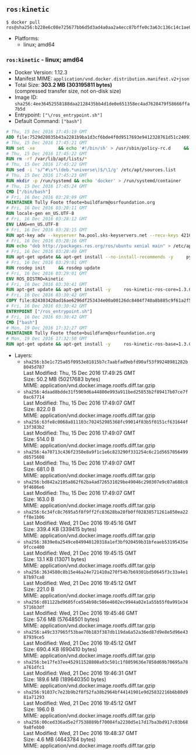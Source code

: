 ## `ros:kinetic`

```console
$ docker pull ros@sha256:b228e6c08e725677bb6d5d3ad4a0aa2a4ecc87bffe0c3a63c136c14c1ae0cf99
```

-	Platforms:
	-	linux; amd64

### `ros:kinetic` - linux; amd64

-	Docker Version: 1.12.3
-	Manifest MIME: `application/vnd.docker.distribution.manifest.v2+json`
-	Total Size: **303.2 MB (303195811 bytes)**  
	(compressed transfer size, not on-disk size)
-	Image ID: `sha256:4ee36452558188daa2128435bb4d1de0e651358ec4ad7628479f58666ffa7b5d`
-	Entrypoint: `["\/ros_entrypoint.sh"]`
-	Default Command: `["bash"]`

```dockerfile
# Thu, 15 Dec 2016 17:45:19 GMT
ADD file:7529d28035b43a2281b9ba1d3cf6bde4f0d9517693e9412328761d51c24091b4 in / 
# Thu, 15 Dec 2016 17:45:21 GMT
RUN set -xe 		&& echo '#!/bin/sh' > /usr/sbin/policy-rc.d 	&& echo 'exit 101' >> /usr/sbin/policy-rc.d 	&& chmod +x /usr/sbin/policy-rc.d 		&& dpkg-divert --local --rename --add /sbin/initctl 	&& cp -a /usr/sbin/policy-rc.d /sbin/initctl 	&& sed -i 's/^exit.*/exit 0/' /sbin/initctl 		&& echo 'force-unsafe-io' > /etc/dpkg/dpkg.cfg.d/docker-apt-speedup 		&& echo 'DPkg::Post-Invoke { "rm -f /var/cache/apt/archives/*.deb /var/cache/apt/archives/partial/*.deb /var/cache/apt/*.bin || true"; };' > /etc/apt/apt.conf.d/docker-clean 	&& echo 'APT::Update::Post-Invoke { "rm -f /var/cache/apt/archives/*.deb /var/cache/apt/archives/partial/*.deb /var/cache/apt/*.bin || true"; };' >> /etc/apt/apt.conf.d/docker-clean 	&& echo 'Dir::Cache::pkgcache ""; Dir::Cache::srcpkgcache "";' >> /etc/apt/apt.conf.d/docker-clean 		&& echo 'Acquire::Languages "none";' > /etc/apt/apt.conf.d/docker-no-languages 		&& echo 'Acquire::GzipIndexes "true"; Acquire::CompressionTypes::Order:: "gz";' > /etc/apt/apt.conf.d/docker-gzip-indexes 		&& echo 'Apt::AutoRemove::SuggestsImportant "false";' > /etc/apt/apt.conf.d/docker-autoremove-suggests
# Thu, 15 Dec 2016 17:45:22 GMT
RUN rm -rf /var/lib/apt/lists/*
# Thu, 15 Dec 2016 17:45:22 GMT
RUN sed -i 's/^#\s*\(deb.*universe\)$/\1/g' /etc/apt/sources.list
# Thu, 15 Dec 2016 17:45:23 GMT
RUN mkdir -p /run/systemd && echo 'docker' > /run/systemd/container
# Thu, 15 Dec 2016 17:45:24 GMT
CMD ["/bin/bash"]
# Fri, 16 Dec 2016 03:28:09 GMT
MAINTAINER Tully Foote tfoote+buildfarm@osrfoundation.org
# Fri, 16 Dec 2016 03:28:11 GMT
RUN locale-gen en_US.UTF-8
# Fri, 16 Dec 2016 03:28:12 GMT
ENV LANG=en_US.UTF-8
# Fri, 16 Dec 2016 03:28:15 GMT
RUN apt-key adv --keyserver ha.pool.sks-keyservers.net --recv-keys 421C365BD9FF1F717815A3895523BAEEB01FA116
# Fri, 16 Dec 2016 03:28:16 GMT
RUN echo "deb http://packages.ros.org/ros/ubuntu xenial main" > /etc/apt/sources.list.d/ros-latest.list
# Fri, 16 Dec 2016 03:28:49 GMT
RUN apt-get update && apt-get install --no-install-recommends -y     python-rosdep     python-rosinstall     python-vcstools     && rm -rf /var/lib/apt/lists/*
# Fri, 16 Dec 2016 03:29:01 GMT
RUN rosdep init     && rosdep update
# Fri, 16 Dec 2016 03:29:01 GMT
ENV ROS_DISTRO=kinetic
# Fri, 16 Dec 2016 03:30:41 GMT
RUN apt-get update && apt-get install -y     ros-kinetic-ros-core=1.3.0-0*     && rm -rf /var/lib/apt/lists/*
# Fri, 16 Dec 2016 03:30:42 GMT
COPY file:824303428ad16ae6296df253434e00a00126dc8404f740a8b885c9f61a2f5fcb in / 
# Fri, 16 Dec 2016 03:30:42 GMT
ENTRYPOINT ["/ros_entrypoint.sh"]
# Fri, 16 Dec 2016 03:30:42 GMT
CMD ["bash"]
# Mon, 19 Dec 2016 17:32:27 GMT
MAINTAINER Tully Foote tfoote+buildfarm@osrfoundation.org
# Mon, 19 Dec 2016 17:32:50 GMT
RUN apt-get update && apt-get install -y     ros-kinetic-ros-base=1.3.0-0*     && rm -rf /var/lib/apt/lists/*
```

-	Layers:
	-	`sha256:b3e1c725a85f0953e81815b7c7aabfad9ebfd90af53f99248981282b8045d787`  
		Last Modified: Thu, 15 Dec 2016 17:49:25 GMT  
		Size: 50.2 MB (50217683 bytes)  
		MIME: application/vnd.docker.image.rootfs.diff.tar.gzip
	-	`sha256:4daad8bdde31f5969d6a44800e993a911bed25853b2f89417b07ce7f0ac67714`  
		Last Modified: Thu, 15 Dec 2016 17:49:07 GMT  
		Size: 822.0 B  
		MIME: application/vnd.docker.image.rootfs.diff.tar.gzip
	-	`sha256:63fe8c0068a811103c702452985368fc99014f83b5f0151cf631644f13f383b2`  
		Last Modified: Thu, 15 Dec 2016 17:49:07 GMT  
		Size: 514.0 B  
		MIME: application/vnd.docker.image.rootfs.diff.tar.gzip
	-	`sha256:4a70713c436f2350e8a9f1c1e6c823290f331254c6c21d5657056499d8575608`  
		Last Modified: Thu, 15 Dec 2016 17:49:07 GMT  
		Size: 681.0 B  
		MIME: application/vnd.docker.image.rootfs.diff.tar.gzip
	-	`sha256:bd842a2105a862f62ba4ad726531029be49046c290307e9c07a688c89f4606e6`  
		Last Modified: Thu, 15 Dec 2016 17:49:07 GMT  
		Size: 163.0 B  
		MIME: application/vnd.docker.image.rootfs.diff.tar.gzip
	-	`sha256:6c34fc8c7695a5f8f9ff2fc83628ba28fb0ff02838571261a850ea22ff8e1b06`  
		Last Modified: Wed, 21 Dec 2016 19:45:16 GMT  
		Size: 339.4 KB (339415 bytes)  
		MIME: application/vnd.docker.image.rootfs.diff.tar.gzip
	-	`sha256:3839e0a2549ce849940120318a1ef3bf920459b31bfeaeb53195435e9fcce400`  
		Last Modified: Wed, 21 Dec 2016 19:45:15 GMT  
		Size: 13.1 KB (13071 bytes)  
		MIME: application/vnd.docker.image.rootfs.diff.tar.gzip
	-	`sha256:3634580c8b15e46a24e721410a270f54b7b69301bd50645f3c33a4e187b97ca8`  
		Last Modified: Wed, 21 Dec 2016 19:45:12 GMT  
		Size: 221.0 B  
		MIME: application/vnd.docker.image.rootfs.diff.tar.gzip
	-	`sha256:d81122bd9605fce554b98c586e4602ec9944a02e1a55b55f0a991e345716b3df`  
		Last Modified: Wed, 21 Dec 2016 19:45:46 GMT  
		Size: 57.6 MB (57648501 bytes)  
		MIME: application/vnd.docker.image.rootfs.diff.tar.gzip
	-	`sha256:a49c337965f53bae70b183f387db119da6a52a36ed87d9e8e5d96e4387939ce5`  
		Last Modified: Wed, 21 Dec 2016 19:45:12 GMT  
		Size: 690.4 KB (690410 bytes)  
		MIME: application/vnd.docker.image.rootfs.diff.tar.gzip
	-	`sha256:be17fe37ee452911528808a93c501c1f8059636e7858d69b70695a78a761dfc1`  
		Last Modified: Wed, 21 Dec 2016 19:46:31 GMT  
		Size: 189.6 MB (189640350 bytes)  
		MIME: application/vnd.docker.image.rootfs.diff.tar.gzip
	-	`sha256:91037c7e23b9b2f8f52fa38b2964bf44141901e9d25832216b6b80d981a71293`  
		Last Modified: Wed, 21 Dec 2016 19:45:12 GMT  
		Size: 196.0 B  
		MIME: application/vnd.docker.image.rootfs.diff.tar.gzip
	-	`sha256:00ced336ad5e2f7538889bf70084fa2230d5e17d17ba3bd917c03b689a8febb0`  
		Last Modified: Wed, 21 Dec 2016 19:48:37 GMT  
		Size: 4.6 MB (4643784 bytes)  
		MIME: application/vnd.docker.image.rootfs.diff.tar.gzip
